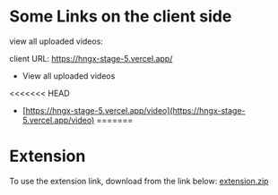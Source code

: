 # Some Links on the client side
view all uploaded videos:

client URL: https://hngx-stage-5.vercel.app/

- View all uploaded videos

<<<<<<< HEAD
  - [https://hngx-stage-5.vercel.app/video](https://hngx-stage-5.vercel.app/video)
=======
    
# Extension
To use the extension link, download from the link below:  [extension.zip](https://github.com/jesse-maurice/HNGX-stage-5/files/12781417/extension.zip)
